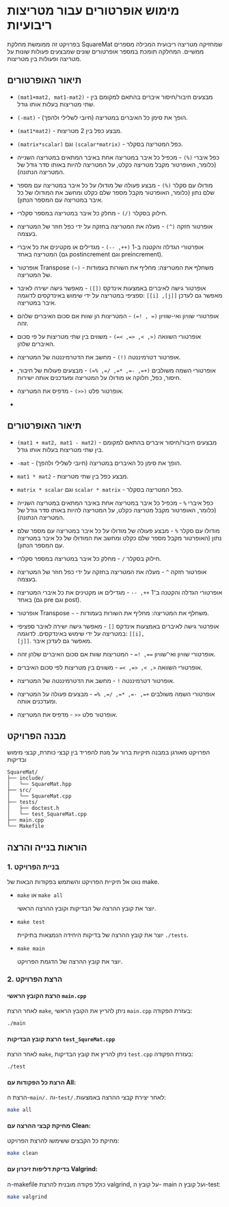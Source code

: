 # מימוש אופרטורים עבור מטריצות ריבועיות

בפרויקט זה ממומשת מחלקת SquareMat שמחזיקה מטריצה ריבועית המכילה מספרים ממשיים. המחלקה תומכת במספר אופרטורים שונים שמבצעים פעולות שונות על מטריצה ופעולות בין מטריצות.

## תיאור האופרטורים

- ```(mat1+mat2, mat1-mat2)``` - מבצעים חיבור/חיסור איברים בהתאם למקומם בין שתי מטריצות בעלות אותו גודל.

- ```(-mat)``` - הופך את סימן כל האיברים במטריצה (חיובי לשלילי ולהפך).

- ```(mat1*mat2)``` - מבצע כפל בין 2 מטריצות.

- ```(matrix*scalar)``` וגם ```(scalar*matrix)``` - כפל המטריצה בסקלר.

- כפל איברי ```(%)``` - מכפיל כל איבר במטריצה אחת באיבר המתאים במטריצה השנייה (כלומר, האופרטור מקבל מטריצה כקלט, על המטריצה להיות באותו סדר גודל של המטריצה הנתונה).

- מודולו עם סקלר ```(%)``` - מבצע פעולה של מודולו על כל איבר במטריצה עם מספר שלם נתון (כלומר, האופרטור מקבל מספר שלם כקלט ומחשב את המודולו של כל איבר במטריצה עם המספר הנתון).

- חילוק בסקלר ```(/)``` - מחלק כל איבר במטריצה במספר סקלרי.

- אופרטור חזקה ```(^)``` - מעלה את המטריצה בחזקה על ידי כפל חוזר של המטריצה בעצמה.

- אופרטורי הגדלה והקטנה ב-1 ```(++, --)``` - מגדילים או מקטינים את כל איברי המטריצה באחד (גם postincrement וגם preincrement).

- אופרטור Transpose ```(~)``` - משחלף את המטריצה: מחליף את השורות בעמודות של המטריצה.

- אופרטור גישה לאיברים באמצעות אינדקס ```([])``` - מאפשר גישה ישירה לאיבר ספציפי במטריצה על ידי שימוש באינדקסים לדוגמה: ```[[i] ,[j]]``` מאפשר גם  לעדכן איבר במטריצה.

- אופרטורי שוויון ואי-שוויון ```(= , !=)``` -  המטריצות הן שוות אם סכום האיברים שלהם זהה.

- אופרטורי השוואה ```(<, >, <=, >=)``` - משווים בין שתי מטריצות על פי סכום האיברים שלהן.

- אופרטור דטרמיננטה ```(!)``` - מחשב את הדטרמיננטה של המטריצה.

- אופרטורי השמה משולבים ```(+=, -=, *=, /=, %=)``` - מבצעים פעולות של חיבור, חיסור, כפל, חלוקה או מודולו על המטריצה ומעדכנים אותה ישירות.

- אופרטור פלט ```(<<)``` - מדפיס את המטריצה.

- <div dir="rtl">

## תיאור האופרטורים

- <code>(mat1 + mat2, mat1 - mat2)</code> - מבצעים חיבור/חיסור איברים בהתאם למקומם בין שתי מטריצות בעלות אותו גודל.

- <code>-mat</code> - הופך את סימן כל האיברים במטריצה (חיובי לשלילי ולהפך).

- <code>mat1 * mat2</code> - מבצע כפל בין שתי מטריצות.

- <code>matrix * scalar</code> וגם <code>scalar * matrix</code> - כפל המטריצה בסקלר.

- כפל איברי <code>%</code> - מכפיל כל איבר במטריצה אחת באיבר המתאים במטריצה השנייה (כלומר, האופרטור מקבל מטריצה כקלט, על המטריצה להיות באותו סדר גודל של המטריצה הנתונה).

- מודולו עם סקלר <code>%</code> - מבצע פעולה של מודולו על כל איבר במטריצה עם מספר שלם נתון (האופרטור מקבל מספר שלם כקלט ומחשב את המודולו של כל איבר במטריצה עם המספר הנתון).

- חילוק בסקלר <code>/</code> - מחלק כל איבר במטריצה במספר סקלרי.

- אופרטור חזקה <code>^</code> - מעלה את המטריצה בחזקה על ידי כפל חוזר של המטריצה בעצמה.

- אופרטורי הגדלה והקטנה ב־1 <code>++, --</code> - מגדילים או מקטינים את כל איברי המטריצה באחד (גם pre וגם post).

- אופרטור Transpose <code>~</code> - משחלף את המטריצה: מחליף את השורות בעמודות.

- אופרטור גישה לאיברים באמצעות אינדקס <code>[]</code> - מאפשר גישה ישירה לאיבר ספציפי במטריצה על ידי שימוש באינדקסים. לדוגמה: <code>[[i], [j]]</code>. מאפשר גם לעדכן איבר.

- אופרטורי שוויון ואי־שוויון <code>==, !=</code> - המטריצות שוות אם סכום האיברים שלהן זהה.

- אופרטורי השוואה <code><, >, <=, >=</code> - משווים בין מטריצות לפי סכום האיברים.

- אופרטור דטרמיננטה <code>!</code> - מחשב את הדטרמיננטה של המטריצה.

- אופרטורי השמה משולבים <code>+=, -=, *=, /=, %=</code> - מבצעים פעולה על המטריצה ומעדכנים אותה.

- אופרטור פלט <code><<</code> - מדפיס את המטריצה.

</div>


## מבנה הפרויקט

הפרויקט מאורגן במבנה תיקיות ברור על מנת להפריד בין קבצי כותרת, קבצי מימוש ובדיקות

```
SquareMat/
├── include/
│   └── SquareMat.hpp
├── src/
│   └── SquareMat.cpp
├── tests/
│   ├── doctest.h
│   └── test_SquareMat.cpp
├── main.cpp
└── Makefile
```

## הוראות בנייה והרצה


### 1. בניית הפרויקט

נווט אל תיקיית הפרויקט והשתמש בפקודות הבאות של make.

- ```make``` או ```make all```

    יוצר את קובץ ההרצה של הבדיקות וקובץ ההרצה הראשי. 

- ```make test```

    יוצר את קובץ ההרצה של בדיקות היחידה הנמצאות בתיקיית ```./tests```.
- ```make main```

    יוצר את קובץ ההרצה של הדגמת הפרויקט.


### 2. הרצת הפרויקט

#### הרצת הקובץ הראשי ```main.cpp```

לאחר הרצת ```make```, ניתן להריץ את הקובץ הראשי ```main.cpp``` בעזרת הפקודה:

```bash
./main
```

#### הרצת קובץ הבדיקות ```test_SqureMat.cpp```


לאחר הרצת ```make```, ניתן להריץ את קובץ הבדיקות ```test.cpp``` בעזרת הפקודה:

```bash
./test
```

#### הרצת כל הפקודות עם All:

הרצת ה-```main/.``` וה-```test/.```לאחר יצירת קבצי ההרצה באמצעות:

```bash
make all
```

#### מחיקת קבצי ההרצה עם Clean:

מחיקת כל הקבצים ששימשו להרצת הפרויקט:

```bash
make clean
```

#### בדיקת דליפות זיכרון עם Valgrind:

ה-makefile כולל פקודה מובנית להרצת valgrind, על קובץ ה- main ועל קובץ ה-test:

```bash
make valgrind
```
